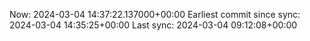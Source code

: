 Now: 2024-03-04 14:37:22.137000+00:00 Earliest commit since sync: 2024-03-04 14:35:25+00:00 Last sync: 2024-03-04 09:12:08+00:00
